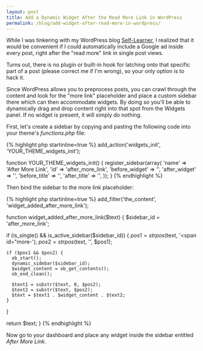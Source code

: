```yaml
---
layout: post
title: Add a Dynamic Widget After the Read More Link in WordPress
permalink: /blog/add-widget-after-read-more-in-wordpress/
---
```


While I was tinkering with my WordPress blog
[Self-Learner](http://www.self-learner.com), I realized that it would be
convenient if I could automatically include a Google ad inside every post,
right after the "read more" link in single post views.

Turns out, there is no plugin or built-in hook for latching onto that
specific part of a post (please correct me if I'm wrong), so your only option
is to hack it.

Since WordPress allows you to preprocess posts, you can crawl through the
content and look for the "more link" placeholder and place a custom sidebar
there which can then accommodate widgets. By doing so you'll be able to
dynamically drag and drop content right into that spot from the Widgets panel.
If no widget is present, it will simply do nothing.

First, let's create a sidebar by copying and pasting the following code into
your theme's *functions.php* file:

{% highlight php startinline=true %}
add_action('widgets_init', 'YOUR_THEME_widgets_init');

function YOUR_THEME_widgets_init()
{
  register_sidebar(array(
    'name' => 'After More Link',
    'id' => 'after_more_link',
    'before_widget' => '',
    'after_widget'  => '',
    'before_title'  => '',
    'after_title'   => '',
  ));
}
{% endhighlight %}

Then bind the sidebar to the more link placeholder:

{% highlight php startinline=true %}
add_filter('the_content', 'widget_added_after_more_link');

function widget_added_after_more_link($text)
{
  $sidebar_id = 'after_more_link';

  if (is_single() && is_active_sidebar($sidebar_id)) {
    $pos1 = strpos($text, '<span id="more-');
    $pos2 = strpos($text, '</span>', $pos1);

    if ($pos1 && $pos2) {
      ob_start();
      dynamic_sidebar($sidebar_id);
      $widget_content = ob_get_contents();
      ob_end_clean();

      $text1 = substr($text, 0, $pos2);
      $text2 = substr($text, $pos2);
      $text = $text1 . $widget_content . $text2;
    }
  }

  return $text;
}
{% endhighlight %}

Now go to your dashboard and place any widget inside the sidebar entitled
*After More Link*.
